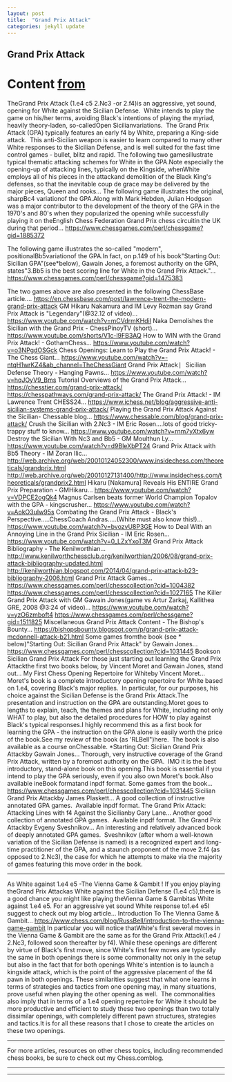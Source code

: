 ```yaml
---
layout: post
title:  "Grand Prix Attack"
categories: jekyll update
---
```


## Grand Prix Attack
# Content [from](https://www.chess.com/blog/RussBell/fighting-the-sicilian-with-the-grand-prix-attack)
TheGrand Prix Attack (1.e4 c5 2.Nc3 -or 2.f4)is an aggressive, yet sound, opening for White against the Sicilian Defense.  White intends to play the game on his/her terms, avoiding Black's intentions of playing the myriad, heavily theory-laden, so-calledOpen Sicilianvariations.  The Grand Prix Attack (GPA) typically features an early f4 by White, preparing a King-side attack.  This anti-Sicilian weapon is easier to learn compared to many other White responses to the Sicilian Defense, and is well suited for the fast time control games - bullet, blitz and rapid.
The following two gamesillustrate typical thematic attacking schemes for White in the GPA.Note especially the opening-up of attacking lines, typically on the Kingside, whenWhite employs all of his pieces in the attackand demolition of the Black King's defenses, so that the inevitable coup de grace may be delivered by the major pieces, Queen and rooks...
The following game illustrates the original, sharpBc4 variationof the GPA.Along with Mark Hebden, Julian Hodgson was a major contributor to the development of the theory of the GPA in the 1970's and 80's when they popularized the opening while successfully playing it on theEnglish Chess Federation Grand Prix chess circuitin the UK during that period...
https://www.chessgames.com/perl/chessgame?gid=1885372


The following game illustrates the so-called "modern", positionalBb5variationof the GPA.In fact, on p.149 of his book"Starting Out: Sicilian GPA"(see*below), Gawain Jones, a foremost authority on the GPA, states"3.Bb5 is the best scoring line for White in the Grand Prix Attack."...
https://www.chessgames.com/perl/chessgame?gid=1475383

The two games above are also presented in the following ChessBase article....
https://en.chessbase.com/post/lawrence-trent-the-modern-grand-prix-attack
GM Hikaru Nakamura and IM Levy Rozman say Grand Prix Attack is "Legendary"(@32.12 of video)...
https://www.youtube.com/watch?v=mCVdrmKHdiI
Naka Demolishes the Sicilian with the Grand Prix - ChessPinoyTV (short)...
https://www.youtube.com/shorts/V1c-l9FB3AQ
How to WIN with the Grand Prix Attack! - GothamChess...
https://www.youtube.com/watch?v=o3NPgdOSGck
Chess Openings: Learn to Play the Grand Prix Attack! - The Chess Giant...
https://www.youtube.com/watch?v=-ntqH1wrKZ4&ab_channel=TheChessGiant
Grand Prix Attack ⎸Sicilian Defense Theory - Hanging Pawns...
https://www.youtube.com/watch?v=hqJOyV9_Bms
Tutorial Overviews of the Grand Prix Attack...
https://chesstier.com/grand-prix-attack/
https://chesspathways.com/grand-prix-attack/
The Grand Prix Attack! - IM Lawrence Trent CHESS24...
https://www.ichess.net/blog/aggressive-anti-sicilian-systems-grand-prix-attack/
Playing the Grand Prix Attack Against the Sicilian- Chessable blog...
https://www.chessable.com/blog/grand-prix-attack/
Crush the Sicilian with 2.Nc3 - IM Eric Rosen....lots of good tricky-trappy stuff to know...
https://www.youtube.com/watch?v=rnm7yXtx6yw
Destroy the Sicilian With Nc3 and Bb5 - GM Moulthun Ly...
https://www.youtube.com/watch?v=d9BleXbPT24
Grand Prix Attack with Bb5 Theory - IM Zoran Ilic...
http://web.archive.org/web/20010124052300/www.insidechess.com/theoreticals/grandprix.html
http://web.archive.org/web/20010127131400/http://www.insidechess.com/theoreticals/grandprix2.html
Hikaru [Nakamura] Reveals His ENTIRE Grand Prix Preparation - GMHikaru...
https://www.youtube.com/watch?v=VDPCE2ogQk4
Magnus Carlsen beats former World Champion Topalov with the GPA - kingscrusher...
https://www.youtube.com/watch?v=AokO3uIw95s
Combating the Grand Prix Attack - Black's Perspective.....ChessCoach Andras.....(White must also know this!)...
https://www.youtube.com/watch?v=bvozvU8P3GE
How to Deal With an Annoying Line in the Grand Prix Sicilian - IM Eric Rosen...
https://www.youtube.com/watch?v=0_LZxYxoT3M
Grand Prix Attack Bibliography - The Kenilworthian...
http://www.kenilworthchessclub.org/kenilworthian/2006/08/grand-prix-attack-bibliography-updated.html
http://kenilworthian.blogspot.com/2014/04/grand-prix-attack-b23-bibliography-2006.html
Grand Prix Attack Games...
https://www.chessgames.com/perl/chesscollection?cid=1004382
https://www.chessgames.com/perl/chesscollection?cid=1027165
The Killer Grand Prix Attack with GM Gawain Jones(game vs Artur Zarkaj, Kallithea GRE, 2008 @3:24 of video)...
https://www.youtube.com/watch?v=yzO6zmboft4
https://www.chessgames.com/perl/chessgame?gid=1511825
Miscellaneous Grand Prix Attack Content - The Bishop's Bounty...
https://bishopsbounty.blogspot.com/p/grand-prix-attack-mcdonnell-attack-b21.html
Some games fromthe book (see * below)"Starting Out: Sicilian Grand Prix Attack" by Gawain Jones...
https://www.chessgames.com/perl/chesscollection?cid=1031445
Bookson Sicilian Grand Prix Attack
For those just starting out learning the Grand Prix Attackthe first two books below, by Vincent Moret and Gawain Jones, stand out...
My First Chess Opening Repertoire for Whiteby Vincent Moret...
Moret's book is a complete introductory opening repertoire for White based on 1.e4, covering Black's major replies.  In particular, for our purposes, his choice against the Sicilian Defense is the Grand Prix Attack.The presentation and instruction on the GPA are outstanding.Moret goes to lengths to explain, teach, the themes and plans for White, including not only WHAT to play, but also the detailed procedures for HOW to play against Black's typical responses.I highly recommend this as a first book for learning the GPA - the instruction on the GPA alone is easily worth the price of the book.See my review of the book (as 'RLBell")here.  The book is also available as a course onChessable.
*Starting Out: Sicilian Grand Prix Attackby Gawain Jones...
Thorough, very instructive coverage of the Grand Prix Attack, written by a foremost authority on the GPA.  IMO it is the best introductory, stand-alone book on this opening.This book is essential if you intend to play the GPA seriously, even if you also own Moret's book.Also available ineBook formatand inpdf format.
Some games from the book...
https://www.chessgames.com/perl/chesscollection?cid=1031445
Sicilian Grand Prix Attackby James Plaskett...
A good collection of instructive annotated GPA games.  Available inpdf format.
The Grand Prix Attack: Attacking Lines with f4 Against the Sicilianby Gary Lane...
Another good collection of annotated GPA games.  Available inpdf format.
The Grand Prix Attackby Evgeny Sveshnikov...
An interesting and relatively advanced book of deeply annotated GPA games.  Sveshnikov (after whom a well-known variation of the Sicilian Defense is named) is a recognized expert and long-time practitioner of the GPA, and a staunch proponent of the move 2.f4 (as opposed to 2.Nc3), the case for which he attempts to make via the majority of games featuring this move order in the book.
***********************************
As White against 1.e4 e5 -The Vienna Game & Gambit !
If you enjoy playing theGrand Prix Attackas White against the Sicilian Defense (1.e4 c5),there is a good chance you might like playing theVienna Game & Gambitas White against 1.e4 e5.
For an aggressive yet sound White response to1.e4 e5I suggest to check out my blog article...
Introduction To The Vienna Game & Gambit...
https://www.chess.com/blog/RussBell/introduction-to-the-vienna-game-gambit
In particular you will notice thatWhite's first several moves in the Vienna Game & Gambit are the same as for the Grand Prix Attack(1.e4 / 2.Nc3, followed soon thereafter by f4).
While these openings are different by virtue of Black's first move, since White's first few moves are typically the same in both openings there is some commonality not only in the setup but also in the fact that for both openings White's intention is to launch a kingside attack, which is the point of the aggressive placement of the f4 pawn in both openings.
These similarities suggest that what one learns in terms of strategies and tactics from one opening may, in many situations, prove useful when playing the other opening as well.  The commonalities also imply that in terms of a 1.e4 opening repertoire for White it should be more productive and efficient to study these two openings than two totally dissimilar openings, with completely different pawn structures, strategies and tactics.It is for all these reasons that I chose to create the articles on these two openings.
*****************************************************************************************************************
For more articles, resources on other chess topics, including recommended chess books, be sure to check out my Chess.comblog.
*********************************************************************************************************

---

